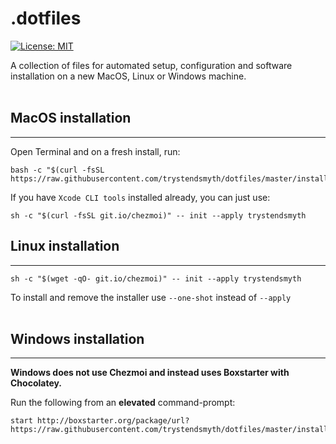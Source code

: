# .dotfiles

[![License: MIT](https://img.shields.io/badge/License-MIT-yellow.svg)](https://opensource.org/licenses/MIT)

A collection of files for automated setup, configuration and software installation on a new MacOS, Linux or Windows machine.
<br/><br/>
## MacOS installation
***
Open Terminal and on a fresh install, run:

    bash -c "$(curl -fsSL https://raw.githubusercontent.com/trystendsmyth/dotfiles/master/install.sh)"

If you have `Xcode CLI tools` installed already, you can just use:

    sh -c "$(curl -fsSL git.io/chezmoi)" -- init --apply trystendsmyth
## Linux installation
***

    sh -c "$(wget -qO- git.io/chezmoi)" -- init --apply trystendsmyth

To install and remove the installer use `--one-shot` instead of `--apply`
<br/><br/>
## Windows installation
***
**Windows does not use Chezmoi and instead uses Boxstarter with Chocolatey.**

Run the following from an **elevated** command-prompt:

    start http://boxstarter.org/package/url?https://raw.githubusercontent.com/trystendsmyth/dotfiles/master/install.ps1